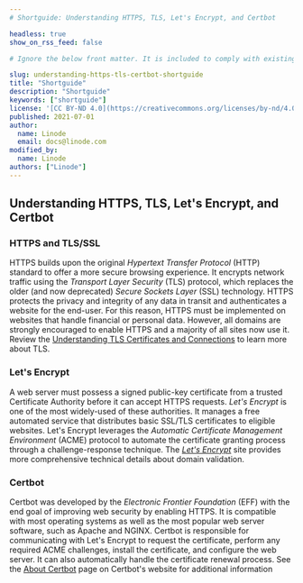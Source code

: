 ```yaml
---
# Shortguide: Understanding HTTPS, TLS, Let's Encrypt, and Certbot

headless: true
show_on_rss_feed: false

# Ignore the below front matter. It is included to comply with existing tests.

slug: understanding-https-tls-certbot-shortguide
title: "Shortguide"
description: "Shortguide"
keywords: ["shortguide"]
license: '[CC BY-ND 4.0](https://creativecommons.org/licenses/by-nd/4.0)'
published: 2021-07-01
author:
  name: Linode
  email: docs@linode.com
modified_by:
  name: Linode
authors: ["Linode"]
---
```


## Understanding HTTPS, TLS, Let's Encrypt, and Certbot

### HTTPS and TLS/SSL

HTTPS builds upon the original *Hypertext Transfer Protocol* (HTTP) standard to offer a more secure browsing experience. It encrypts network traffic using the *Transport Layer Security* (TLS) protocol, which replaces the older (and now deprecated) *Secure Sockets Layer* (SSL) technology. HTTPS protects the privacy and integrity of any data in transit and authenticates a website for the end-user. For this reason, HTTPS must be implemented on websites that handle financial or personal data. However, all domains are strongly encouraged to enable HTTPS and a majority of all sites now use it. Review the [Understanding TLS Certificates and Connections](/docs/guides/what-is-a-tls-certificate/) to learn more about TLS.

### Let's Encrypt

A web server must possess a signed public-key certificate from a trusted Certificate Authority before it can accept HTTPS requests. *Let's Encrypt* is one of the most widely-used of these authorities. It manages a free automated service that distributes basic SSL/TLS certificates to eligible websites. Let's Encrypt leverages the *Automatic Certificate Management Environment* (ACME) protocol to automate the certificate granting process through a challenge-response technique. The [*Let's Encrypt*](https://letsencrypt.org/how-it-works/) site provides more comprehensive technical details about domain validation.

### Certbot

Certbot was developed by the *Electronic Frontier Foundation* (EFF) with the end goal of improving web security by enabling HTTPS. It is compatible with most operating systems as well as the most popular web server software, such as Apache and NGINX. Certbot is responsible for communicating with Let's Encrypt to request the certificate, perform any required ACME challenges, install the certificate, and configure the web server. It can also automatically handle the certificate renewal process. See the [About Certbot](https://certbot.eff.org/about/) page on Certbot's website for additional information